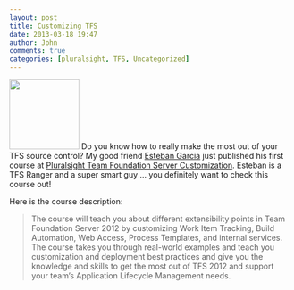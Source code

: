 ```yaml
---
layout: post
title: Customizing TFS
date: 2013-03-18 19:47
author: John
comments: true
categories: [pluralsight, TFS, Uncategorized]
---
```

<img src="http://s.pluralsight.com/mn/img/cs/lg/tfs-v1.png" width="125" height="125" class="alignright" /> Do you know how to really make the most out of your TFS source control? My good friend <a href="https://twitter.com/EstebanFGarcia" target="_blank">Esteban Garcia</a> just published his first course at <a href="http://www.pluralsight.com" target="_blank">Pluralsight </a><a href="http://pluralsight.com/training/Courses/TableOfContents/tfs2012-customization" target="_blank">Team Foundation Server Customization</a>. Esteban is a TFS Ranger and a super smart guy ... you definitely want to check this course out!

Here is the course description:
<blockquote>The course will teach you about different extensibility points in Team Foundation Server 2012 by customizing Work Item Tracking, Build Automation, Web Access, Process Templates, and internal services.  The course takes you through real-world examples and teach you customization and deployment best practices and give you the knowledge and skills to get the most out of TFS 2012 and support your team’s Application Lifecycle Management needs.</blockquote>

